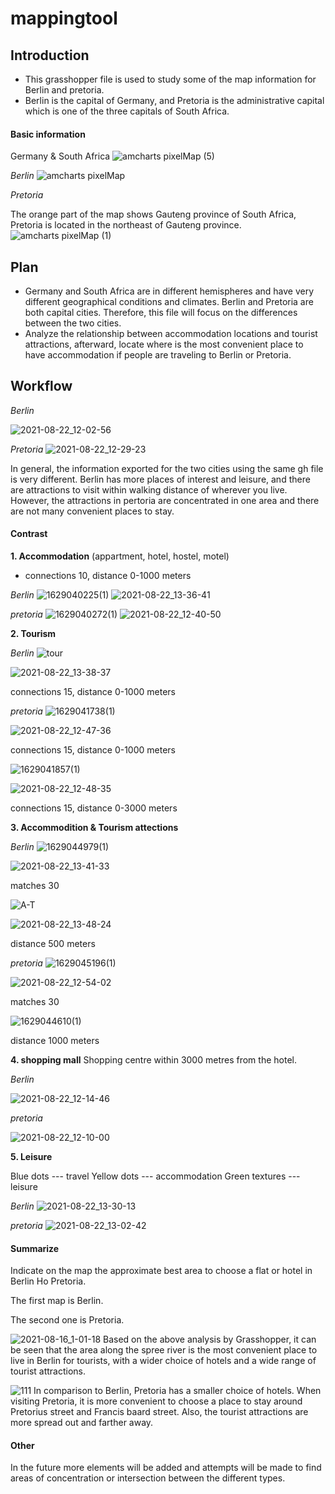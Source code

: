# mappingtool


## Introduction 

- This grasshopper file is used to study some of the map information for Berlin and pretoria. 
- Berlin is the capital of Germany, and Pretoria is the administrative capital which is one of the three capitals of South Africa.


#### Basic information

Germany & South Africa
![amcharts pixelMap (5)](https://user-images.githubusercontent.com/88767205/129480930-621e11d3-d14b-4149-a996-5163c78c96bc.png)




*Berlin*
![amcharts pixelMap](https://user-images.githubusercontent.com/88767205/129479731-02daf052-8445-44a1-930d-ce4909aa5af8.png)

*Pretoria*

The orange part of the map shows Gauteng province of South Africa, Pretoria is located in the northeast of Gauteng province.
![amcharts pixelMap (1)](https://user-images.githubusercontent.com/88767205/129479724-2f14611d-9ecd-412b-be4c-c6898f112a1f.png)

## Plan 
- Germany and South Africa are in different hemispheres and have very different geographical conditions and climates. Berlin and Pretoria are both capital cities. Therefore, this file will focus on the differences between the two cities.
- Analyze the relationship between accommodation locations and tourist attractions, afterward, locate where is the most convenient place to have accommodation if people are traveling to Berlin or Pretoria.



## Workflow



*Berlin*

![2021-08-22_12-02-56](https://user-images.githubusercontent.com/88767205/130341744-7b1f8dee-d35a-492b-92f1-08a4d9a9fce4.jpg)

*Pretoria*
![2021-08-22_12-29-23](https://user-images.githubusercontent.com/88767205/130342360-e7414d1d-63fe-41eb-b57c-f8966985ed37.jpg)


In general, the information exported for the two cities using the same gh file is very different. Berlin has more places of interest and leisure, and there are attractions to visit within walking distance of wherever you live. However, the attractions in pertoria are concentrated in one area and there are not many convenient places to stay.




#### Contrast

**1. Accommodation** (appartment, hotel, hostel, motel)
- connections 10, distance 0-1000 meters

*Berlin*
![1629040225(1)](https://user-images.githubusercontent.com/88767205/129483414-b23e1f3d-fe8c-4124-815e-444a2dacb254.jpg)
![2021-08-22_13-36-41](https://user-images.githubusercontent.com/88767205/130343764-0f0dcbff-a1b6-48e4-a32c-4eff8a946575.jpg)


*pretoria*
![1629040272(1)](https://user-images.githubusercontent.com/88767205/129483434-03af6ab4-60c0-4d71-902e-6833bbf40b27.jpg)
![2021-08-22_12-40-50](https://user-images.githubusercontent.com/88767205/130342558-aeca22b2-34dd-4861-97a8-09565d8ffea3.jpg)






**2. Tourism**

*Berlin*
![tour](https://user-images.githubusercontent.com/88767205/129483747-3dc62114-9025-49b0-ab26-b2be7edae3b0.jpg)

![2021-08-22_13-38-37](https://user-images.githubusercontent.com/88767205/130343810-54fd8277-3d6d-40ba-a523-7e5b8683674e.jpg)

connections 15, distance 0-1000 meters

*pretoria*
![1629041738(1)](https://user-images.githubusercontent.com/88767205/129483967-69f84a73-072a-4b3d-9212-034df1bbbe2c.jpg)



![2021-08-22_12-47-36](https://user-images.githubusercontent.com/88767205/130342693-c84d1a79-b349-4456-81ea-644f488ea11b.jpg)

connections 15, distance 0-1000 meters



![1629041857(1)](https://user-images.githubusercontent.com/88767205/129484034-db9ab443-be25-4ae3-aba0-7066bffcd825.jpg)


![2021-08-22_12-48-35](https://user-images.githubusercontent.com/88767205/130342699-b8c6a441-ee2c-48d0-b3bb-e7250a7f9185.jpg)

connections 15, distance 0-3000 meters



**3. Accommodition & Tourism attections**

*Berlin*
![1629044979(1)](https://user-images.githubusercontent.com/88767205/129485496-ecc8e09b-e9c0-4f93-829b-dade4219659f.jpg)

![2021-08-22_13-41-33](https://user-images.githubusercontent.com/88767205/130343963-fab1f624-2ab7-40ac-82b9-b7d6ec2f0226.jpg)


matches 30

![A-T](https://user-images.githubusercontent.com/88767205/129485111-35071426-b398-438a-a782-2a38be2f078e.jpg)

![2021-08-22_13-48-24](https://user-images.githubusercontent.com/88767205/130344045-6e789651-1b08-4716-b9a3-20b647f4f403.jpg)

distance 500 meters

*pretoria*
![1629045196(1)](https://user-images.githubusercontent.com/88767205/129485569-d0ac340c-496d-4da1-a010-627c8f2405df.jpg)

![2021-08-22_12-54-02](https://user-images.githubusercontent.com/88767205/130342783-abf11f49-b47d-4362-8132-685404279a14.jpg)

matches 30

![1629044610(1)](https://user-images.githubusercontent.com/88767205/129485355-32ec24ea-2cb9-4084-8cc1-8d4abe10a2a4.jpg)

distance 1000 meters


**4. shopping mall** 
Shopping centre within 3000 metres from the hotel.


*Berlin*

![2021-08-22_12-14-46](https://user-images.githubusercontent.com/88767205/130341957-e68b8343-d1b3-426e-b59e-c248374fcffc.jpg)



*pretoria*

![2021-08-22_12-10-00](https://user-images.githubusercontent.com/88767205/130341895-6ae5973e-af32-4308-8565-1ca0f26bbe9e.jpg)



**5. Leisure**

Blue dots --- travel
Yellow dots --- accommodation
Green textures --- leisure

*Berlin*
![2021-08-22_13-30-13](https://user-images.githubusercontent.com/88767205/130343608-ea28e2c6-1ec2-463d-920d-5fcc4628e46e.jpg)


*pretoria*
![2021-08-22_13-02-42](https://user-images.githubusercontent.com/88767205/130343027-491c5da9-505f-45db-a824-0be85adabcf4.jpg)





#### Summarize
Indicate on the map the approximate best area to choose a flat or hotel in Berlin Ho Pretoria.

The first map is Berlin.

The second one is Pretoria.

![2021-08-16_1-01-18](https://user-images.githubusercontent.com/88767205/129486635-4e0e79e7-307f-40f8-ac90-5f2cf0e2b859.jpg)
Based on the above analysis by Grasshopper, it can be seen that the area along the spree river is the most convenient place to live in Berlin for tourists, with a wider choice of hotels and a wide range of tourist attractions. 


![111](https://user-images.githubusercontent.com/88767205/129486972-018b4f8c-d7b3-4b25-956a-7cd268e9eb8e.jpg)
In comparison to Berlin, Pretoria has a smaller choice of hotels. When visiting Pretoria, it is more convenient to choose a place to stay around Pretorius street and Francis baard street. Also, the tourist attractions are more spread out and farther away.


#### Other

In the future more elements will be added and attempts will be made to find areas of concentration or intersection between the different types.





























